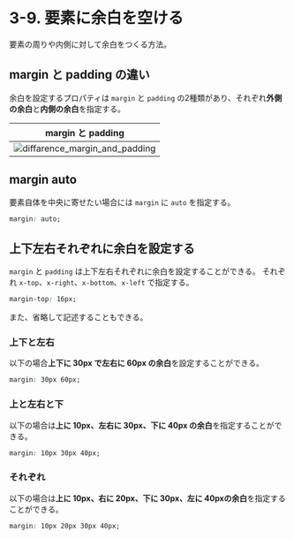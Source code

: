 # 3-9. 要素に余白を空ける

要素の周りや内側に対して余白をつくる方法。

## margin と padding の違い

余白を設定するプロパティは `margin` と `padding` の2種類があり、それぞれ**外側の余白**と**内側の余白**を指定する。

| margin と padding |
| :-: |
| ![diffarence_margin_and_padding](https://user-images.githubusercontent.com/31949692/105623805-047b6880-5e60-11eb-8711-1a30a3beb2f1.png) |

## margin auto

要素自体を中央に寄せたい場合には `margin` に `auto` を指定する。

```css
margin: auto;
```

## 上下左右それぞれに余白を設定する

`margin` と `padding` は上下左右それぞれに余白を設定することができる。
それぞれ `x-top`、`x-right`、`x-bottom`、`x-left` で指定する。

```css
margin-top: 16px;
```

また、省略して記述することもできる。  

### 上下と左右

以下の場合**上下に 30px で左右に 60px の余白**を設定することができる。

```css
margin: 30px 60px;
```

### 上と左右と下

以下の場合は**上に 10px、左右に 30px、下に 40px の余白**を指定することができる。

```css
margin: 10px 30px 40px;
```

### それぞれ

以下の場合は**上に 10px、右に 20px、下に 30px、左に 40pxの余白**を指定することができる。

```css
margin: 10px 20px 30px 40px;
```
